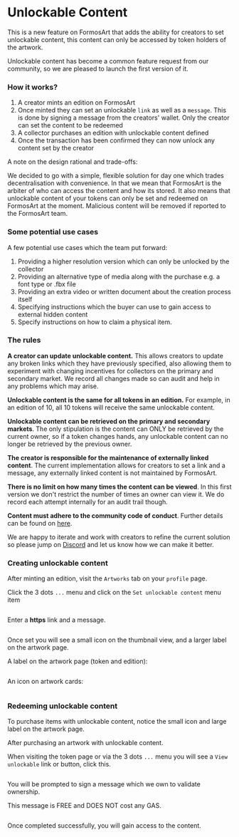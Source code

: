 # Unlockable Content

This is a new feature on FormosArt that adds the ability for creators to set unlockable content, this content can only be 
accessed by token holders of the artwork.

Unlockable content has become a common feature request from our community, so we are pleased to launch the first version of it.

### How it works?

1. A creator mints an edition on FormosArt
2. Once minted they can set an unlockable `link` as well as a `message`. This is done by signing a message from the
   creators' wallet. Only the creator can set the content to be redeemed
3. A collector purchases an edition with unlockable content defined
4. Once the transaction has been confirmed they can now unlock any content set by the creator

A note on the design rational and trade-offs: 

We decided to go with a simple, flexible solution for day one which trades decentralisation with convenience. 
In that we mean that FormosArt is the arbiter of who can access the content and how its stored. It also means that 
unlockable content of your tokens can only be set and redeemed on FormosArt at the moment. Malicious content will be removed 
if reported to the FormosArt team.

### Some potential use cases

A few potential use cases which the team put forward:

1. Providing a higher resolution version which can only be unlocked by the collector
2. Providing an alternative type of media along with the purchase e.g. a font type or .fbx file
3. Providing an extra video or written document about the creation process itself
4. Specifying instructions which the buyer can use to gain access to external hidden content
5. Specify instructions on how to claim a physical item.

### The rules

**A creator can update unlockable content.** This allows creators to update any broken links which they have previously
specified, also allowing them to experiment with changing incentives for collectors on the primary and secondary market.
We record all changes made so can audit and help in any problems which may arise. 

**Unlockable content is the same for all tokens in an edition.** For example, in an edition of 10, all 10 tokens will receive
the same unlockable content.

**Unlockable content can be retrieved on the primary and secondary markets**. The only stipulation is the content can
ONLY be retrieved by the current owner, so if a token changes hands, any unlockable content can no longer be retrieved
by the previous owner.

**The creator is responsible for the maintenance of externally linked content**. The current implementation allows for
creators to set a link and a message, any externally linked content is not maintained by FormosArt.

**There is no limit on how many times the content can be viewed**. In this first version we don't restrict the number of
times an owner can view it. We do record each attempt internally for an audit trail though.

**Content must adhere to the community code of conduct**. Further details can be found on [here](/guide/code-of-conduct/). 

We are happy to iterate and work with creators to refine the current solution so please jump on [Discord](https://discord.gg/2whPWbq)
and let us know how we can make it better. 

### Creating unlockable content

After minting an edition, visit the `Artworks` tab on your `profile` page.

Click the 3 dots `...` menu and click on the `Set unlockable content` menu item

<img :src="$withBase('/unlockable-content/set-unlockable-content-menu-item.png')">

Enter a **https** link and a message.

<img :src="$withBase('/unlockable-content/create-unlockable-content.png')">

Once set you will see a small icon on the thumbnail view, and a larger label on the artwork page.

A label on the artwork page (token and edition):

<img :src="$withBase('/unlockable-content/unlockable-label.png')">

An icon on artwork cards:

<img :src="$withBase('/unlockable-content/unlockable-icon.png')">

### Redeeming unlockable content

To purchase items with unlockable content, notice the small icon and large label on the artwork page.

After purchasing an artwork with unlockable content.

When visiting the token page or via the 3 dots `...` menu you will see a `View unlockable` link or button, click this.

<img :src="$withBase('/unlockable-content/view-unlockable-content-menu-item.png')">

You will be prompted to sign a message which we own to validate ownership.

This message is FREE and DOES NOT cost any GAS.

<img :src="$withBase('/unlockable-content/view-unlockable-sign-message.png')">

Once completed successfully, you will gain access to the content.

<img :src="$withBase('/unlockable-content/unlocked-content-modal.png')">
